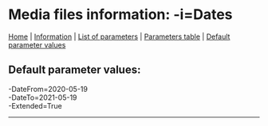 # Media files information: -i=Dates

[Home](../Readme.md) | [Information](dates_info.md) | [List of parameters](dates_parameters.md) | [Parameters table](dates_parameters_table.md) |  [Default parameter values](dates_parameters_defaults.md)

## Default parameter values:


-DateFrom=2020-05-19  
-DateTo=2021-05-19  
-Extended=True

------------------------------------------------------------

